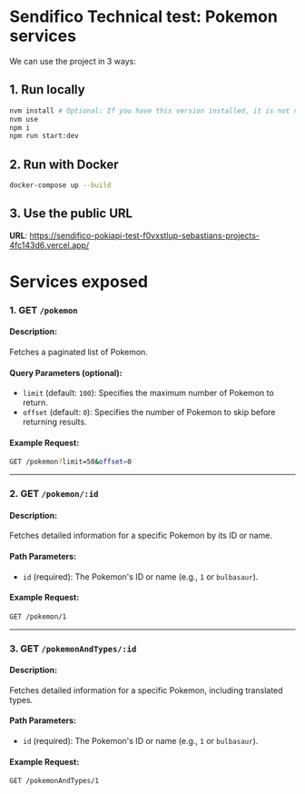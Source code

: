 # Sendifico Technical test: Pokemon services

We can use the project in 3 ways:

## 1. Run locally

```bash
nvm install # Optional: If you have this version installed, it is not necessary
nvm use
npm i
npm run start:dev
```

## 2. Run with Docker

```bash
docker-compose up --build
```

## 3. Use the public URL

**URL**: https://sendifico-pokiapi-test-f0vxstlup-sebastians-projects-4fc143d6.vercel.app/

# Services exposed

### 1. GET `/pokemon`

#### Description:

Fetches a paginated list of Pokemon.

#### Query Parameters (optional):

-   `limit` (default: `100`): Specifies the maximum number of Pokemon to return.
-   `offset` (default: `0`): Specifies the number of Pokemon to skip before returning results.

#### Example Request:

```bash
GET /pokemon?limit=50&offset=0
``` 

----------

### 2. GET `/pokemon/:id`

#### Description:

Fetches detailed information for a specific Pokemon by its ID or name.

#### Path Parameters:

-   `id` (required): The Pokemon's ID or name (e.g., `1` or `bulbasaur`).

#### Example Request:

```bash
GET /pokemon/1
``` 

----------

### 3. GET `/pokemonAndTypes/:id`

#### Description:

Fetches detailed information for a specific Pokemon, including translated types.

#### Path Parameters:

-   `id` (required): The Pokemon's ID or name (e.g., `1` or `bulbasaur`).

#### Example Request:

```bash
GET /pokemonAndTypes/1
```